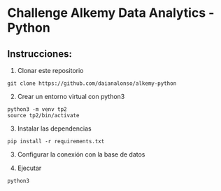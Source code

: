 # Challenge Alkemy Data Analytics - Python 

## Instrucciones: 

1. Clonar este repositorio 

```
git clone https://github.com/daianalonso/alkemy-python
```

2. Crear un entorno virtual con python3

```
python3 -m venv tp2
source tp2/bin/activate
```

3. Instalar las dependencias

```
pip install -r requirements.txt
```

3. Configurar la conexión con la base de datos

4. Ejecutar 

```
python3 
```